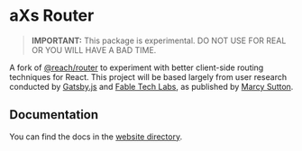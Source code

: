 # aXs Router

> **IMPORTANT:** This package is experimental. DO NOT USE FOR REAL OR YOU WILL HAVE A BAD TIME.

A fork of [@reach/router](https://github.com/reach/router) to experiment with better client-side routing techniques for React. This project will be based largely from user research conducted by [Gatsby.js](https://www.gatsbyjs.org) and [Fable Tech Labs](https://www.makeitfable.com/), as published by [Marcy Sutton](https://www.gatsbyjs.org/blog/2019-07-11-user-testing-accessible-client-routing/).

## Documentation

You can find the docs in the [website directory](./website/src/markdown).
